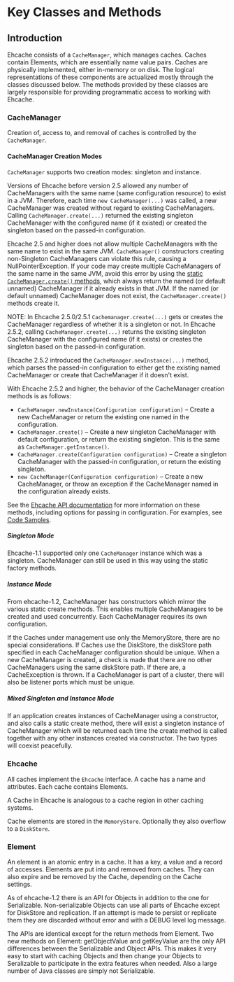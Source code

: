 ---
---
# Key Classes and Methods 
 


## Introduction

Ehcache consists of a `CacheManager`, which manages caches. Caches contain Elements,
which are essentially name value pairs. Caches are physically implemented, either in-memory or on disk. The logical representations of these components are actualized mostly through the classes discussed below. The methods provided by these classes are largely responsible for providing programmatic access to working with Ehcache.

### CacheManager 

Creation of, access to, and removal of caches is controlled by the `CacheManager`.

#### CacheManager Creation Modes <a name="cm-creation"/>

`CacheManager` supports two creation modes: singleton and instance.

Versions of Ehcache before version 2.5 allowed any number of CacheManagers with the same name (same configuration resource) to exist in a JVM. Therefore, each time `new CacheManager(...)` was called, a new CacheManager was created without regard to existing CacheManagers. Calling `CacheManager.create(...)` returned the existing singleton CacheManager with the configured name (if it existed) or created the singleton based on the passed-in configuration.

Ehcache 2.5 and higher does not allow multiple CacheManagers with the same name to exist in the same JVM. `CacheManager()` constructors creating non-Singleton CacheManagers can violate this rule, causing a NullPointerException. If your code may create multiple CacheManagers of the same name in the same JVM, avoid this error by using the [static `CacheManager.create()` methods](http://ehcache.org/apidocs/net/sf/ehcache/CacheManager), which always return the named (or default unnamed) CacheManager if it already exists in that JVM. If the named (or default unnamed) CacheManager does not exist, the `CacheManager.create()` methods create it.

NOTE: In Ehcache 2.5.0/2.5.1 `Cachemanager.create(...)` gets or creates the CacheManager regardless of whether it is a singleton or not. In Ehcache 2.5.2, calling `CacheManager.create(...)` returns the existing singleton CacheManager with the configured name (if it exists) or creates the singleton based on the passed-in configuration.

Ehcache 2.5.2 introduced the `CacheManager.newInstance(...)` method, which parses the passed-in configuration to either get the existing named CacheManager or create that CacheManager if it doesn't exist.

With Ehcache 2.5.2 and higher, the behavior of the CacheManager creation methods is as follows:

* `CacheManager.newInstance(Configuration configuration)` &ndash; Create a new CacheManager or return the existing one named in the configuration.
* `CacheManager.create()` &ndash; Create a new singleton CacheManager with default configuration, or return the existing singleton. This is the same as `CacheManager.getInstance()`.
* `CacheManager.create(Configuration configuration)` &ndash; Create a singleton CacheManager with the passed-in configuration, or return the existing singleton.
* `new CacheManager(Configuration configuration)` &ndash; Create a new CacheManager, or throw an exception if the CacheManager named in the configuration already exists.

See the [Ehcache API documentation](http://ehcache.org/apidocs/net/sf/ehcache/CacheManager) for more information on these methods, including options for passing in configuration. For examples, see [Code Samples](/documentation/code-samples#Using-the-CacheManager).

##### Singleton Mode

Ehcache-1.1 supported only one `CacheManager` instance which was a singleton. CacheManager can still be used in this way using the static factory methods.

##### Instance Mode

From ehcache-1.2, CacheManager has constructors which mirror the
various static create methods. This enables multiple CacheManagers to
be created and used concurrently. Each CacheManager requires its own
configuration.

If the Caches under management use only the MemoryStore, there
are no special considerations. If Caches use the DiskStore, the
diskStore path specified in each CacheManager configuration should be
unique. When a new CacheManager is created, a check is made that there
are no other CacheManagers using the same diskStore path. If there are,
a CacheException is thrown. If a CacheManager is part of a cluster,
there will also be listener ports which must be unique.

##### Mixed Singleton and Instance Mode

If an application creates instances of CacheManager using a
constructor, and also calls a static create method, there will exist a
singleton instance of CacheManager which will be returned each time the
create method is called together with any other instances created via
constructor. The two types will coexist peacefully.

### Ehcache

All caches implement the `Ehcache` interface. A cache has a name and attributes. Each cache contains Elements.

A Cache in Ehcache is analogous to a cache region in other caching systems.

Cache elements are stored in the `MemoryStore`. Optionally they also overflow to a `DiskStore`.

### Element

An element is an atomic entry in a cache. It has a key, a value and a record of
accesses. Elements are put into and removed from caches. They can also
expire and be removed by the Cache, depending on the Cache settings.

As of ehcache-1.2 there is an API for Objects in addition to the one for Serializable. Non-serializable Objects can
use all parts of Ehcache except for DiskStore and replication. If an attempt is made to persist or replicate them
they are discarded without error and with a DEBUG level log message.

The APIs are identical except for the return methods from Element. Two new methods on
Element: getObjectValue and getKeyValue are the only API differences between the Serializable and Object APIs. This
makes it very easy to start with caching Objects and then change your Objects to Seralizable to participate in
the extra features when needed. Also a large number of Java classes are simply not Serializable.

